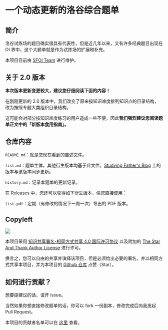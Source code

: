# 一个动态更新的洛谷综合题单

## 简介

洛谷试炼场的题目确实很具有代表性，但是近几年以来，又有许多经典题目出现在 OI 界中，这个大题单就是作为试炼场的扩展和补充。

本项目目前由 [SFOI Team](https://github.com/SFOI-Team) 进行维护。

## 关于 2.0 版本

**本次版本更新变更较大，建议您仔细阅读下面的内容！**

在刚刚更新的 2.0 版本中，我们改变了原来按知识难度排列知识点的目录结构，改为按照专题大类组织目录结构。

这可能会对部分按知识难度练习的用户造成一些不便，因此**我们强烈建议您阅读题单正文中的「新版本食用指南」。**

## 仓库内容

`README.md`：就是您现在看到的自述文件。

`list.md`：题单主体，其他衍生版本均基于此文件。[Studying Father's Blog](https://studyingfather.com/archives/841) 上的版本与该版本同步更新。

`history.md`：记录本题单的更新记录。

在 Releases 中，您还可以获得如下衍生版本，供您直接使用：

`list.pdf`：定期（有修改的情况下一周一次）导出的 PDF 版本。

## Copyleft

[![](https://i.creativecommons.org/l/by-sa/4.0/88x31.png)](https://creativecommons.org/licenses/by-sa/4.0/deed.zh)

本项目采用 [知识共享署名-相同方式共享 4.0 国际许可协议](https://creativecommons.org/licenses/by-sa/4.0/deed.zh) 以及附加的 [The Star And Thank Author License](https://github.com/zTrix/sata-license) 进行许可。

换言之，您可以自由的共享并演绎该项目，但是必须给出必要的署名，并以相同方式共享本项目，并为本项目的 [Github 仓库](https://github.com/SFOI-Team/luogu-problem-list) 点赞（Star）。

## 如何进行贡献？

想要提建议的话，请开 issue。

当然如果你想直接修改题单的话，你可以 fork 一份副本，修改完成后向我发起 Pull Request。

本项目的贡献者名单可以在 [这里](https://github.com/SFOI-Team/luogu-problem-list/blob/master/contributors.md) 查看。
